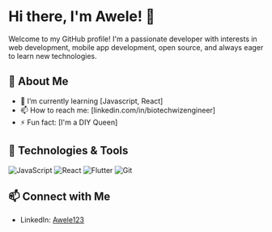 # Hi there, I'm Awele! 👋

Welcome to my GitHub profile! I'm a passionate developer with interests in web development, mobile app development, open source, and always eager to learn new technologies.

## 🚀 About Me

- 🌱 I’m currently learning [Javascript, React]
- 📫 How to reach me: [linkedin.com/in/biotechwizengineer]
- ⚡ Fun fact: [I'm a DIY Queen]

## 🔧 Technologies & Tools

![JavaScript](https://img.shields.io/badge/-JavaScript-black?style=flat&logo=javascript)
![React](https://img.shields.io/badge/-React-black?style=flat&logo=react)
![Flutter](https://img.shields.io/badge/-React-black?style=flat&logo=flutter)
![Git](https://img.shields.io/badge/-Git-black?style=flat&logo=git)

## 📫 Connect with Me

- LinkedIn: [Awele123](linkedin.com/in/biotechwizengineer)
